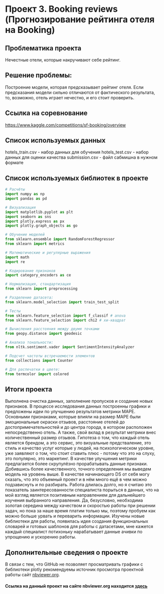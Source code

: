 # Проект 3.  Booking reviews (Прогнозирование рейтинга отеля на Booking)


## Проблематика проекта
Нечестные отели, которые накручивают себе рейтинг.

## Решение проблемы:
Построение модели, которая предсказывает рейтинг отеля. Если предсказания модели сильно отличаются от фактического результата, то, возможно, отель играет нечестно, и его стоит проверить.

## Ссылка на соревнование
https://www.kaggle.com/competitions/sf-booking/overview

## Список используемых данных
hotels_train.csv - набор данных для обучения
hotels_test.csv - набор данных для оценки качества
submission.csv - файл сабмишна в нужном формате

## Список используемых библиотек в проекте

```python
# Расчёты
import numpy as np
import pandas as pd

# Визуализация
import matplotlib.pyplot as plt
import seaborn as sns
import plotly.express as px
import plotly.graph_objects as go

# Обучение моделей
from sklearn.ensemble import RandomForestRegressor
from sklearn import metrics

# Математические и регулярные выражения
import math
import re

# Кодирование признаков
import category_encoders as ce

# Нормализация, стандартизация
from sklearn import preprocessing

# Разделение датасета:
from sklearn.model_selection import train_test_split

# Тесты
from sklearn.feature_selection import f_classif # anova
from sklearn.feature_selection import chi2 # хи-квадрат

# Вычисления расстояния между двумя точками
from geopy.distance import geodesic

# Анализа тональности:
from nltk.sentiment.vader import SentimentIntensityAnalyzer

# Подсчет частоты встречаемости элементов
from collections import Counter

# Для распечатки в цвете:
from termcolor import colored
```

## Итоги проекта
Выполнена очистка данных, заполнение пропусков и создание новых признаков. В процессе исследования данных построенны графики и предложены идеи по улучшению результатов метрики MAPE. Основными признаками, которые влияли на размер MAPE были эмоциональные окраски отзывов, расстояние отелей до достопримечательностей и до центра города, в котором расположен непосредственно отель. А также, свой вклад в результат метрики внес количественный размер отзывов. Гипотеза о том, что каждый отель является брендом, а это сервис, это визуальные предстваление, это стиль и качество услуг которые у людей, на психологическом уровне, уже заявляют о том, что стоит ставить плюс - потому что это на слуху, это популярно, это маркетинг. В качестве улучшения метрики предлагается более скрупулёзно прорабатывать данные признаки. Добившись более качественного, точного определения мы выведем модель на уровень выше. В качестве начинающего DS от себя могу сказать, что это объемный проект и в нём много ещё в чем можно подзависнуть и по разбирать. Работа длилась долго, но я считаю это показатель заинтересованности специалиста порыться в данных, что на мой взгляд является позитивным направлением для дальнейшего изучения выбранного направления. Да, безусловно, необходима золотая середина между качеством и скоростью работы при решении задач, но пока за наше время платим только мы, поэтому пробуем как можно больше урвать и переварить информации. Изучены новые библиотеки для работы, появилась идея создания функциональных словарей и готовых шаблонов для работы с датасетами, мне кажется каждый специалист потихоньку нарабатывает данные ачивки по упрощению и ускорению работы. 

## Дополнительные сведения о проекте
В связи с тем, что GitHub не позволяет просматривать графики с библиотеки plotly рекомендуемы источник просмотра проектной работы сайт [nbviewer.org](https://nbviewer.org).

#### **Ссылка на данный проект на сайте nbviewer.org находится [здесь](https://nbviewer.org/github/xndrf/Data_Science_Project/blob/e9d06274774034a39d08d5ffb6cbb05c1ac2b41f/Research_hh%28Part_1%29/Project-1.%20Ноутбук-шаблон.ipynb)**